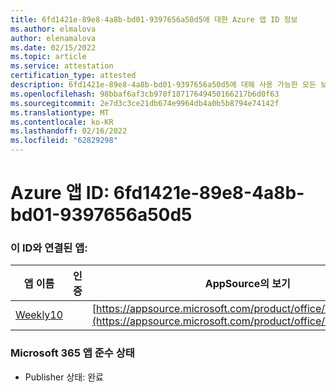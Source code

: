 ```yaml
---
title: 6fd1421e-89e8-4a8b-bd01-9397656a50d5에 대한 Azure 앱 ID 정보
ms.author: elmalova
author: elenamalova
ms.date: 02/15/2022
ms.topic: article
ms.service: attestation
certification_type: attested
description: 6fd1421e-89e8-4a8b-bd01-9397656a50d5에 대해 사용 가능한 모든 보안 및 규정 준수 정보입니다.
ms.openlocfilehash: 98bbaf6af3cb970f18717649450166217b6d0f63
ms.sourcegitcommit: 2e7d3c3ce21db674e9964db4a0b5b8794e74142f
ms.translationtype: MT
ms.contentlocale: ko-KR
ms.lasthandoff: 02/16/2022
ms.locfileid: "62829298"
---
```

# <a name="azure-app-id-6fd1421e-89e8-4a8b-bd01-9397656a50d5"></a>Azure 앱 ID: 6fd1421e-89e8-4a8b-bd01-9397656a50d5


### <a name="apps-associated-with-this-id"></a>이 ID와 연결된 앱:
| **앱 이름** | **인증** | **AppSource의 보기** |
|--------------|---------------|-----------------------|
| [Weekly10](https://docs.microsoft.com/microsoft-365-app-certification/forward/WA200001441) |  | [https://appsource.microsoft.com/product/office/WA200001441](https://appsource.microsoft.com/product/office/WA200001441) |

### <a name="microsoft-365-app-compliance-status"></a>Microsoft 365 앱 준수 상태
- Publisher 상태: 완료

